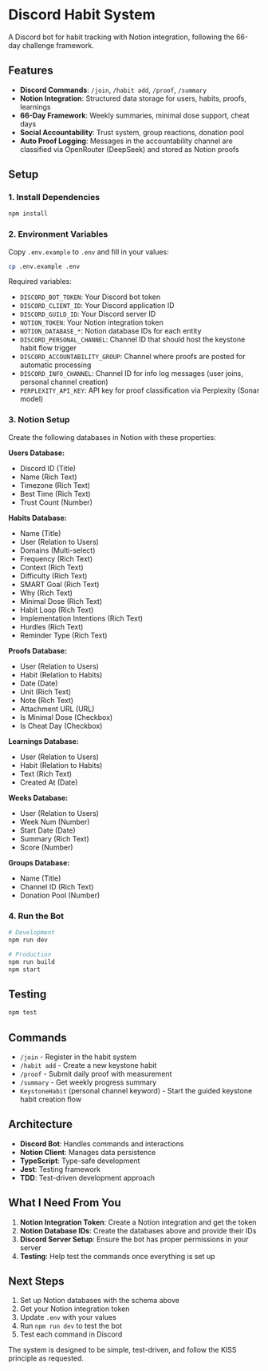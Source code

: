 # Discord Habit System

A Discord bot for habit tracking with Notion integration, following the 66-day challenge framework.

## Features

- **Discord Commands**: `/join`, `/habit add`, `/proof`, `/summary`
- **Notion Integration**: Structured data storage for users, habits, proofs, learnings
- **66-Day Framework**: Weekly summaries, minimal dose support, cheat days
- **Social Accountability**: Trust system, group reactions, donation pool
- **Auto Proof Logging**: Messages in the accountability channel are classified via OpenRouter (DeepSeek) and stored as Notion proofs

## Setup

### 1. Install Dependencies
```bash
npm install
```

### 2. Environment Variables
Copy `.env.example` to `.env` and fill in your values:

```bash
cp .env.example .env
```

Required variables:
- `DISCORD_BOT_TOKEN`: Your Discord bot token
- `DISCORD_CLIENT_ID`: Your Discord application ID
- `DISCORD_GUILD_ID`: Your Discord server ID
- `NOTION_TOKEN`: Your Notion integration token
- `NOTION_DATABASE_*`: Notion database IDs for each entity
- `DISCORD_PERSONAL_CHANNEL`: Channel ID that should host the keystone habit flow trigger
- `DISCORD_ACCOUNTABILITY_GROUP`: Channel where proofs are posted for automatic processing
- `DISCORD_INFO_CHANNEL`: Channel ID for info log messages (user joins, personal channel creation)
- `PERPLEXITY_API_KEY`: API key for proof classification via Perplexity (Sonar model)

### 3. Notion Setup
Create the following databases in Notion with these properties:

**Users Database:**
- Discord ID (Title)
- Name (Rich Text)
- Timezone (Rich Text)
- Best Time (Rich Text)
- Trust Count (Number)

**Habits Database:**
- Name (Title)
- User (Relation to Users)
- Domains (Multi-select)
- Frequency (Rich Text)
- Context (Rich Text)
- Difficulty (Rich Text)
- SMART Goal (Rich Text)
- Why (Rich Text)
- Minimal Dose (Rich Text)
- Habit Loop (Rich Text)
- Implementation Intentions (Rich Text)
- Hurdles (Rich Text)
- Reminder Type (Rich Text)

**Proofs Database:**
- User (Relation to Users)
- Habit (Relation to Habits)
- Date (Date)
- Unit (Rich Text)
- Note (Rich Text)
- Attachment URL (URL)
- Is Minimal Dose (Checkbox)
- Is Cheat Day (Checkbox)

**Learnings Database:**
- User (Relation to Users)
- Habit (Relation to Habits)
- Text (Rich Text)
- Created At (Date)

**Weeks Database:**
- User (Relation to Users)
- Week Num (Number)
- Start Date (Date)
- Summary (Rich Text)
- Score (Number)

**Groups Database:**
- Name (Title)
- Channel ID (Rich Text)
- Donation Pool (Number)

### 4. Run the Bot
```bash
# Development
npm run dev

# Production
npm run build
npm start
```

## Testing
```bash
npm test
```

## Commands

- `/join` - Register in the habit system
- `/habit add` - Create a new keystone habit
- `/proof` - Submit daily proof with measurement
- `/summary` - Get weekly progress summary
- `KeystoneHabit` (personal channel keyword) - Start the guided keystone habit creation flow

## Architecture

- **Discord Bot**: Handles commands and interactions
- **Notion Client**: Manages data persistence
- **TypeScript**: Type-safe development
- **Jest**: Testing framework
- **TDD**: Test-driven development approach

## What I Need From You

1. **Notion Integration Token**: Create a Notion integration and get the token
2. **Notion Database IDs**: Create the databases above and provide their IDs
3. **Discord Server Setup**: Ensure the bot has proper permissions in your server
4. **Testing**: Help test the commands once everything is set up

## Next Steps

1. Set up Notion databases with the schema above
2. Get your Notion integration token
3. Update `.env` with your values
4. Run `npm run dev` to test the bot
5. Test each command in Discord

The system is designed to be simple, test-driven, and follow the KISS principle as requested.
